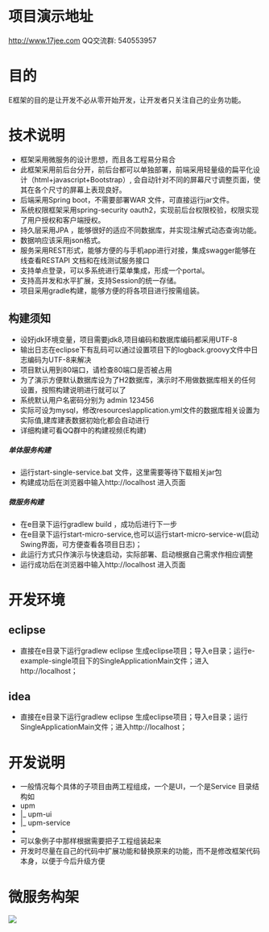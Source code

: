 ﻿
# 项目演示地址
http://www.17jee.com     QQ交流群: 540553957
# 目的
E框架的目的是让开发不必从零开始开发，让开发者只关注自己的业务功能。
# 技术说明
* 框架采用微服务的设计思想，而且各工程易分易合
* 此框架采用前后台分开，前后台都可以单独部署，前端采用轻量级的扁平化设计（html+javascript+Bootstrap）, 会自动针对不同的屏幕尺寸调整页面，使其在各个尺寸的屏幕上表现良好。 
* 后端采用Spring boot，不需要部署WAR 文件，可直接运行jar文件。
* 系统权限框架采用spring-security oauth2，实现前后台权限校验，权限实现了用户授权和客户端授权。
* 持久层采用JPA ，能够很好的适应不同数据库，并实现注解式动态查询功能。
* 数据响应该采用json格式。
* 服务采用REST形式，能够方便的与手机app进行对接，集成swagger能够在线查看RESTAPI 文档和在线测试服务接口
* 支持单点登录，可以多系统进行菜单集成，形成一个portal。
* 支持高并发和水平扩展，支持Session的统一存储。
* 项目采用gradle构建，能够方便的将各项目进行按需组装。

## 构建须知
* 设好jdk环境变量，项目需要jdk8,项目编码和数据库编码都采用UTF-8
* 输出日志在eclipse下有乱码可以通过设置项目下的logback.groovy文件中日志编码为UTF-8来解决
* 项目默认用到80端口，请检查80端口是否被占用
* 为了演示方便默认数据库设为了H2数据库，演示时不用做数据库相关的任何设置，按照构建说明进行就可以了
* 系统默认用户名密码分别为 admin    123456
* 实际可设为mysql，修改resources\application.yml文件的数据库相关设置为实际值,建库建表数据初始化都会自动进行
* 详细构建可看QQ群中的构建视频(E构建)

##### 单体服务构建

* 运行start-single-service.bat 文件，这里需要等待下载相关jar包
* 构建成功后在浏览器中输入http://localhost  进入页面

##### 微服务构建

* 在e目录下运行gradlew build ，成功后进行下一步
* 在e目录下运行start-micro-service,也可以运行start-micro-service-w(启动Swing界面，可方便查看各项目日志)；
* 此运行方式只作演示与快速启动，实际部署、启动根据自己需求作相应调整
* 运行成功后在浏览器中输入http://localhost  进入页面

# 开发环境

## eclipse
 
* 直接在e目录下运行gradlew  eclipse 生成eclipse项目；导入e目录；运行e-example-single项目下的SingleApplicationMain文件；进入http://localhost；

## idea

* 直接在e目录下运行gradlew  eclipse 生成eclipse项目；导入e目录；运行SingleApplicationMain文件；进入http://localhost；

# 开发说明

* 一般情况每个具体的子项目由两工程组成，一个是UI，一个是Service 目录结构如
* 	upm
*    |_   upm-ui
*    |_   upm-service
*  
* 可以象例子中那样根据需要把子工程组装起来
* 开发时尽量在自己的代码中扩展功能和替换原来的功能，而不是修改框架代码本身，以便于今后升级方便

# 微服务构架
![](readme/architecture.png)

